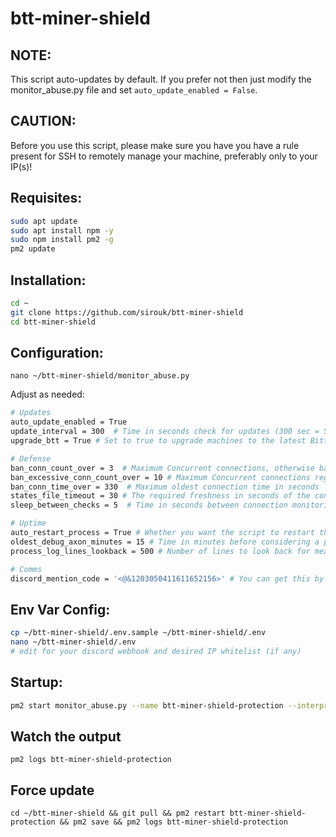# btt-miner-shield

## NOTE:
This script auto-updates by default. If you prefer not then just modify the monitor_abuse.py file and set `auto_update_enabled = False`.

## CAUTION:
Before you use this script, please make sure you have you have a rule present for SSH to remotely manage your machine, preferably only to your IP(s)!

## Requisites:
```bash
sudo apt update
sudo apt install npm -y
sudo npm install pm2 -g
pm2 update
```

## Installation:
```bash
cd ~
git clone https://github.com/sirouk/btt-miner-shield
cd btt-miner-shield
```

## Configuration:

`nano ~/btt-miner-shield/monitor_abuse.py`

Adjust as needed:
```bash
# Updates
auto_update_enabled = True
update_interval = 300  # Time in seconds check for updates (300 sec = 5 min)
upgrade_btt = True # Set to true to upgrade machines to the latest Bittensor

# Defense
ban_conn_count_over = 3  # Maximum Concurrent connections, otherwise ban!
ban_excessive_conn_count_over = 10 # Maximum Concurrent connections regardless of port (for a higher threshold)
ban_conn_time_over = 330  # Maximum oldest connection time in seconds
states_file_timeout = 30 # The required freshness in seconds of the connection states file
sleep_between_checks = 5  # Time in seconds between connection monitoring

# Uptime
auto_restart_process = True # Whether you want the script to restart the pm2 process if it is found without meaningful work past a period of time
oldest_debug_axon_minutes = 15 # Time in minutes before considering a pm2 process to be dead and not doing any work
process_log_lines_lookback = 500 # Number of lines to look back for meaningful work

# Comms
discord_mention_code = '<@&1203050411611652156>' # You can get this by putting a \ in front of a mention and sending a message in discord GUI client
```

## Env Var Config:
```bash
cp ~/btt-miner-shield/.env.sample ~/btt-miner-shield/.env
nano ~/btt-miner-shield/.env
# edit for your discord webhook and desired IP whitelist (if any)
```


## Startup:
```bash
pm2 start monitor_abuse.py --name btt-miner-shield-protection --interpreter python3 && pm2 save
```

## Watch the output
`pm2 logs btt-miner-shield-protection`

## Force update
`cd ~/btt-miner-shield && git pull && pm2 restart btt-miner-shield-protection && pm2 save && pm2 logs btt-miner-shield-protection`
